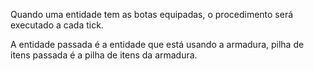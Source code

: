 Quando uma entidade tem as botas equipadas, o procedimento será executado a cada tick.

A entidade passada é a entidade que está usando a armadura, pilha de itens passada é a pilha de itens da armadura.